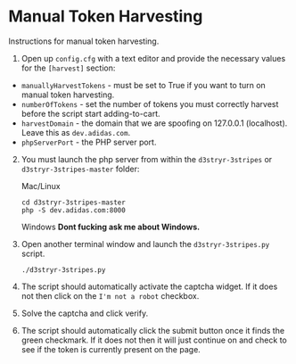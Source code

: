 # Manual Token Harvesting
Instructions for manual token harvesting.

1.  Open up `config.cfg` with a text editor and provide the necessary values for the `[harvest]` section:
   *  `manuallyHarvestTokens` - must be set to True if you want to turn on manual token harvesting.
   *  `numberOfTokens` - set the number of tokens you must correctly harvest before the script start adding-to-cart.
   *  `harvestDomain` - the domain that we are spoofing on 127.0.0.1 (localhost). Leave this as `dev.adidas.com`.
   *  `phpServerPort` - the PHP server port.
   
2.  You must launch the php server from within the `d3stryr-3stripes` or `d3stryr-3stripes-master` folder:

    Mac/Linux
    ```
    cd d3stryr-3stripes-master
    php -S dev.adidas.com:8000
    ```
    
    Windows
    **Dont fucking ask me about Windows.** 

3.  Open another terminal window and launch the `d3stryr-3stripes.py` script.

    ```
    ./d3stryr-3stripes.py
    ```

4.  The script should automatically activate the captcha widget.  If it does not then click on the `I'm not a robot` checkbox.
5.  Solve the captcha and click verify.
6.  The script should automatically click the submit button once it finds the green checkmark. If it does not then it will just continue on and check to see if the token is currently present on the page.

